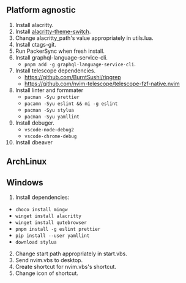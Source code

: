 ## Platform agnostic
1. Install alacritty.
2. Install [alacritty-theme-switch]("https://github.com/tichopad/alacritty-theme-switch").
3. Change alacritty_path's value appropriately in utils.lua.
4. Install ctags-git.
5. Run PackerSync when fresh install.
6. Install graphql-language-service-cli.
   - `pnpm add -g graphql-language-service-cli`.   
7. Install telescope dependencies.
   - https://github.com/BurntSushi/ripgrep
   - https://github.com/nvim-telescope/telescope-fzf-native.nvim
8. Install linter and formmater
   - `pacman -Syu prettier`
   - `pacamn -Syu eslint && mi -g eslint`
   - `pacman -Syu stylua`
   - `pacman -Syu yamllint`
9. Install debuger.
   - `vscode-node-debug2`
   - `vscode-chrome-debug`
10. Install dbeaver

## ArchLinux   


## Windows
1. Install dependencies:
  - `choco install mingw`
  - `winget install alacritty`
  - `winget install qutebrowser`
  - `pnpm install -g eslint prettier`
  - `pip install --user yamllint`
  - `download stylua`
2. Change start path appropriately in start.vbs.
3. Send nvim.vbs to desktop.
4. Create shortcut for nvim.vbs's shortcut.
5. Change icon of shortcut.
